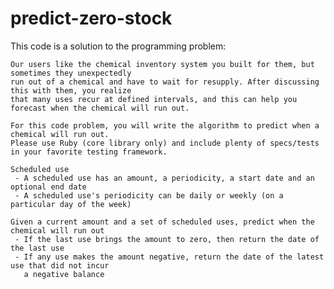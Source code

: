 predict-zero-stock
==================

This code is a solution to the programming problem:

    Our users like the chemical inventory system you built for them, but sometimes they unexpectedly
    run out of a chemical and have to wait for resupply. After discussing this with them, you realize
    that many uses recur at defined intervals, and this can help you forecast when the chemical will run out.

    For this code problem, you will write the algorithm to predict when a chemical will run out.
    Please use Ruby (core library only) and include plenty of specs/tests in your favorite testing framework.

    Scheduled use
     - A scheduled use has an amount, a periodicity, a start date and an optional end date
     - A scheduled use's periodicity can be daily or weekly (on a particular day of the week)

    Given a current amount and a set of scheduled uses, predict when the chemical will run out
     - If the last use brings the amount to zero, then return the date of the last use
     - If any use makes the amount negative, return the date of the latest use that did not incur
       a negative balance
